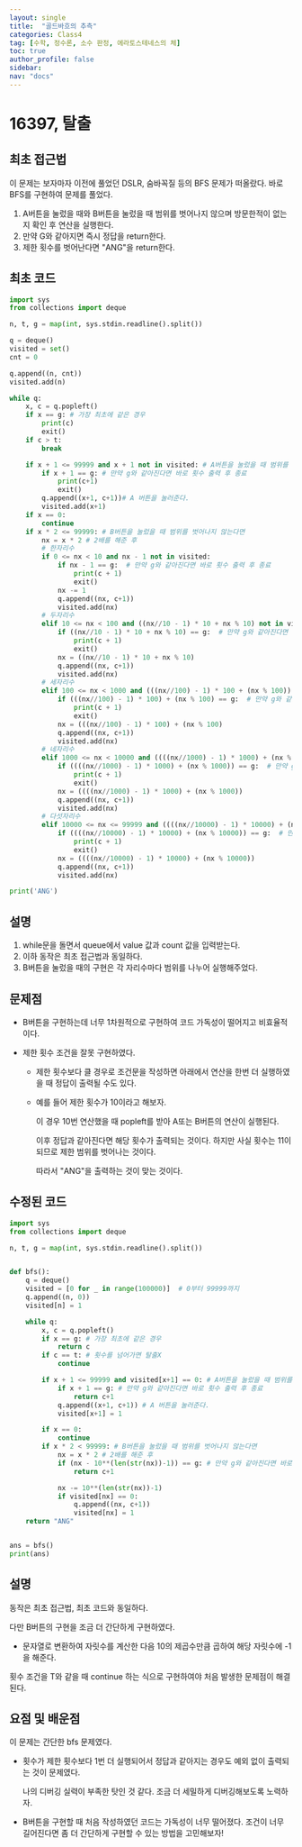 ```yaml
---
layout: single
title:  "골드바흐의 추측"
categories: Class4
tag: [수학, 정수론, 소수 판정, 에라토스테네스의 체]
toc: true
author_profile: false
sidebar: 
nav: "docs"
---
```


# 16397, 탈출

## 최초 접근법

이 문제는 보자마자 이전에 풀었던 DSLR, 숨바꼭질 등의 BFS 문제가 떠올랐다. 바로 BFS를 구현하여 문제를 풀었다. 

1. A버튼을 눌렀을 때와 B버튼을 눌렀을 때 범위를 벗어나지 않으며 방문한적이 없는지 확인 후 연산을 실행한다. 
2. 만약 G와 같아지면 즉시 정답을 return한다.
3. 제한 횟수를 벗어난다면 "ANG"을 return한다. 

## 최초 코드

```python
import sys
from collections import deque

n, t, g = map(int, sys.stdin.readline().split())

q = deque()
visited = set()
cnt = 0

q.append((n, cnt))
visited.add(n)

while q:
    x, c = q.popleft()
    if x == g: # 가장 최초에 같은 경우
        print(c)
        exit()
    if c > t:
        break

    if x + 1 <= 99999 and x + 1 not in visited: # A버튼을 눌렀을 때 범위를 벗어나지 않는다면
        if x + 1 == g: # 만약 g와 같아진다면 바로 횟수 출력 후 종료
            print(c+1)
            exit()
        q.append((x+1, c+1))# A 버튼을 눌러준다.
        visited.add(x+1)
    if x == 0:
        continue
    if x * 2 <= 99999: # B버튼을 눌렀을 때 범위를 벗어나지 않는다면
        nx = x * 2 # 2배를 해준 후
        # 한자리수
        if 0 <= nx < 10 and nx - 1 not in visited:
            if nx - 1 == g:  # 만약 g와 같아진다면 바로 횟수 출력 후 종료
                print(c + 1)
                exit()
            nx -= 1
            q.append((nx, c+1))
            visited.add(nx)
        # 두자리수
        elif 10 <= nx < 100 and ((nx//10 - 1) * 10 + nx % 10) not in visited:
            if ((nx//10 - 1) * 10 + nx % 10) == g:  # 만약 g와 같아진다면 바로 횟수 출력 후 종료
                print(c + 1)
                exit()
            nx = ((nx//10 - 1) * 10 + nx % 10)
            q.append((nx, c+1))
            visited.add(nx)
        # 세자리수
        elif 100 <= nx < 1000 and (((nx//100) - 1) * 100 + (nx % 100)) not in visited:
            if (((nx//100) - 1) * 100) + (nx % 100) == g:  # 만약 g와 같아진다면 바로 횟수 출력 후 종료
                print(c + 1)
                exit()
            nx = (((nx//100) - 1) * 100) + (nx % 100)
            q.append((nx, c+1))
            visited.add(nx)
        # 네자리수
        elif 1000 <= nx < 10000 and ((((nx//1000) - 1) * 1000) + (nx % 1000)) not in visited:
            if ((((nx//1000) - 1) * 1000) + (nx % 1000)) == g:  # 만약 g와 같아진다면 바로 횟수 출력 후 종료
                print(c + 1)
                exit()
            nx = ((((nx//1000) - 1) * 1000) + (nx % 1000))
            q.append((nx, c+1))
            visited.add(nx)
        # 다섯자리수
        elif 10000 <= nx <= 99999 and ((((nx//10000) - 1) * 10000) + (nx % 10000)) not in visited:
            if ((((nx//10000) - 1) * 10000) + (nx % 10000)) == g:  # 만약 g와 같아진다면 바로 횟수 출력 후 종료
                print(c + 1)
                exit()
            nx = ((((nx//10000) - 1) * 10000) + (nx % 10000))
            q.append((nx, c+1))
            visited.add(nx)

print('ANG')
```

## 설명

1. while문을 돌면서 queue에서 value 값과 count 값을 입력받는다. 
2. 이하 동작은 최초 접근법과 동일하다. 
3. B버튼을 눌렀을 때의 구현은 각 자리수마다 범위를 나누어 실행해주었다. 

## 문제점

- B버튼을 구현하는데 너무 1차원적으로 구현하여 코드 가독성이 떨어지고 비효율적이다. 

- 제한 횟수 조건을 잘못 구현하였다. 

  - 제한 횟수보다 클 경우로 조건문을 작성하면 아래에서 연산을 한번 더 실행하였을 때 정답이 출력될 수도 있다. 

  - 예를 들어 제한 횟수가 10이라고 해보자. 

    이 경우 10번 연산했을 때 popleft를 받아 A또는 B버튼의 연산이 실행된다. 

    이후 정답과 같아진다면 해당 횟수가 출력되는 것이다. 하지만 사실 횟수는 11이 되므로 제한 범위를 벗어나는 것이다. 

    따라서 "ANG"을 출력하는 것이 맞는 것이다.

## 수정된 코드

```python
import sys
from collections import deque

n, t, g = map(int, sys.stdin.readline().split())


def bfs():
    q = deque()
    visited = [0 for _ in range(100000)]  # 0부터 99999까지
    q.append((n, 0))
    visited[n] = 1

    while q:
        x, c = q.popleft()
        if x == g: # 가장 최초에 같은 경우
            return c
        if c == t: # 횟수를 넘어가면 탈출X
            continue

        if x + 1 <= 99999 and visited[x+1] == 0: # A버튼을 눌렀을 때 범위를 벗어나지 않는다면
            if x + 1 == g: # 만약 g와 같아진다면 바로 횟수 출력 후 종료
                return c+1
            q.append((x+1, c+1)) # A 버튼을 눌러준다.
            visited[x+1] = 1

        if x == 0:
            continue
        if x * 2 < 99999: # B버튼을 눌렀을 때 범위를 벗어나지 않는다면
            nx = x * 2 # 2배를 해준 후
            if (nx - 10**(len(str(nx))-1)) == g: # 만약 g와 같아진다면 바로 횟수 출력 후 종료
                return c+1

            nx -= 10**(len(str(nx))-1)
            if visited[nx] == 0:
                q.append((nx, c+1))
                visited[nx] = 1
    return "ANG"


ans = bfs()
print(ans)
```

## 설명

동작은 최초 접근법, 최초 코드와 동일하다. 

다만 B버튼의 구현을 조금 더 간단하게 구현하였다. 

- 문자열로 변환하여 자릿수를 계산한 다음 10의 제곱수만큼 곱하여 해당 자릿수에 -1을 해준다.

횟수 조건을 T와 같을 때 continue 하는 식으로 구현하여야  처음 발생한 문제점이 해결된다. 



## 요점 및 배운점

이 문제는 간단한 bfs 문제였다. 

- 횟수가 제한 횟수보다 1번 더 실행되어서 정답과 같아지는 경우도 예외 없이 출력되는 것이 문제였다. 

  나의 디버깅 실력이 부족한 탓인 것 같다. 조금 더 세밀하게 디버깅해보도록 노력하자. 

- B버튼을 구현할 때 처음 작성하였던 코드는 가독성이 너무 떨어졌다. 조건이 너무 길어진다면 좀 더 간단하게 구현할 수 있는 방법을 고민해보자!

